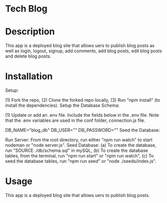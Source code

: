 # Tech Blog 

# Description
This app is a deployed blog site that allows uers to publish blog posts as well as login, logout, signup, add comments, add blog posts, edit blog posts and delete blog posts.

# Installation
Setup:

(1) Fork the repo, (2) Clone the forked repo locally, (3) Run "npm install" (to install the dependencies).
Setup the Database Schema:

(1) Update or add an .env file. Include the fields below in the .env file. Note that the .env variables are used in the conf folder, connection.js file.

DB_NAME="blog_db"
DB_USER=""
DB_PASSWORD=""
Seed the Database:

Run Server: From the root directory, run either "npm run watch" to start nodeman or "node server.js".
Seed Database: (a) To create the database, run "SOURCE ./db/schema.sql" in mySQL, (b) To create the database tables, from the terminal, run "npm run start" or "npm run watch", (c) To seed the database tables, run "npm run seed" or "node ./seeds/index.js".

# Usage
This app is a deployed blog site that allows uers to publish blog posts.


